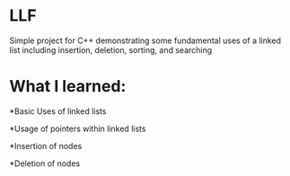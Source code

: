 # LLF
Simple project for C++ demonstrating some fundamental uses of a linked list including insertion, deletion, sorting, and searching
# What I learned:
*Basic Uses of linked lists

*Usage of pointers within linked lists

*Insertion of nodes

*Deletion of nodes
